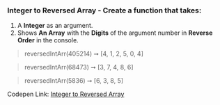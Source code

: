 ### Integer to Reversed Array - Create a function that takes: 

1. A **Integer** as an argument. 
1. Shows **An Array** with the **Digits** of the argument number in **Reverse Order** in the console.

> reversedIntArr(405214) ➞ [4, 1, 2, 5, 0, 4] 

> reversedIntArr(68473) ➞ [3, 7, 4, 8, 6]

> reversedIntArr(5836) ➞ [6, 3, 8, 5] 

Codepen Link: [Integer to Reversed Array](https://codepen.io/javascriptstudent/pen/jOqrOmg?editors=0012)